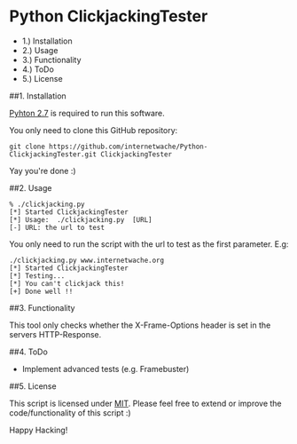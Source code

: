 Python ClickjackingTester
=======================
- 1.) Installation
- 2.) Usage
- 3.) Functionality
- 4.) ToDo
- 5.) License

##1. Installation

[Pyhton 2.7](http://www.python.org/download/releases/2.7/) is required to run this software.

You only need to clone this GitHub repository:

```
git clone https://github.com/internetwache/Python-ClickjackingTester.git ClickjackingTester
```

Yay you're done :)

##2. Usage

```
% ./clickjacking.py 
[*] Started ClickjackingTester
[*] Usage:  ./clickjacking.py  [URL]
[-] URL: the url to test
```

You only need to run the script with the url to test as the first parameter. E.g:

```
./clickjacking.py www.internetwache.org
[*] Started ClickjackingTester
[*] Testing...
[*] You can't clickjack this!
[+] Done well !!
```

##3. Functionality

This tool only checks whether the X-Frame-Options header is set in the servers HTTP-Response.

##4. ToDo

- Implement advanced tests (e.g. Framebuster)

##5. License

This script is licensed under [MIT](http://choosealicense.com/licenses/mit/). 
Please feel free to extend or improve the code/functionality of this script :)

Happy Hacking!

